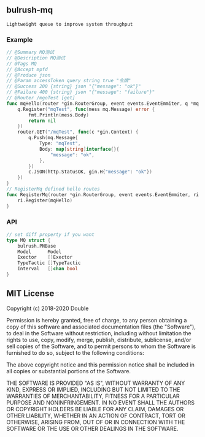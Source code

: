 ## bulrush-mq
	Lightweight queue to improve system throughput

### Example

```go
// @Summary MQ测试
// @Description MQ测试
// @Tags MQ
// @Accept mpfd
// @Produce json
// @Param accessToken query string true "令牌"
// @Success 200 {string} json "{"message": "ok"}"
// @Failure 400 {string} json "{"message": "failure"}"
// @Router /mgoTest [get]
func mqHello(router *gin.RouterGroup, event events.EventEmmiter, q *mq.MQ) {
	q.Register("mqTest", func(mess mq.Message) error {
		fmt.Println(mess.Body)
		return nil
	})
	router.GET("/mqTest", func(c *gin.Context) {
		q.Push(mq.Message{
			Type: "mqTest",
			Body: map[string]interface{}{
				"message": "ok",
			},
		})
		c.JSON(http.StatusOK, gin.H{"message": "ok"})
	})
}
// RegisterMq defined hello routes
func RegisterMq(router *gin.RouterGroup, event events.EventEmmiter, ri *bulrush.ReverseInject) {
	ri.Register(mqHello)
}
```

### API

```go
// set diff property if you want
type MQ struct {
	bulrush.PNBase
	Model      Model
	Exector    []Exector
	TypeTactic []TypeTactic
	Interval   []chan bool
}
```

## MIT License

Copyright (c) 2018-2020 Double

Permission is hereby granted, free of charge, to any person obtaining a copy
of this software and associated documentation files (the "Software"), to deal
in the Software without restriction, including without limitation the rights
to use, copy, modify, merge, publish, distribute, sublicense, and/or sell
copies of the Software, and to permit persons to whom the Software is
furnished to do so, subject to the following conditions:

The above copyright notice and this permission notice shall be included in all
copies or substantial portions of the Software.

THE SOFTWARE IS PROVIDED "AS IS", WITHOUT WARRANTY OF ANY KIND, EXPRESS OR
IMPLIED, INCLUDING BUT NOT LIMITED TO THE WARRANTIES OF MERCHANTABILITY,
FITNESS FOR A PARTICULAR PURPOSE AND NONINFRINGEMENT. IN NO EVENT SHALL THE
AUTHORS OR COPYRIGHT HOLDERS BE LIABLE FOR ANY CLAIM, DAMAGES OR OTHER
LIABILITY, WHETHER IN AN ACTION OF CONTRACT, TORT OR OTHERWISE, ARISING FROM,
OUT OF OR IN CONNECTION WITH THE SOFTWARE OR THE USE OR OTHER DEALINGS IN THE
SOFTWARE.